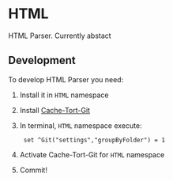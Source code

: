 # HTML
HTML Parser. Currently abstact

Development
-----------

To develop HTML Parser you need:

1. Install it in `HTML` namespace
2. Install [Cache-Tort-Git](https://github.com/intersystems-ru/cache-tort-git)
3. In terminal, `HTML` namespace execute:

		set ^Git("settings","groupByFolder") = 1

4. Activate Cache-Tort-Git for `HTML` namespace
5. Commit!